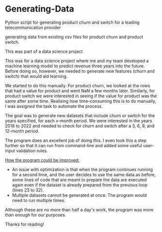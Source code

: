 # Generating-Data
Python script for generating product churn and switch for a leading telecommunication provider


generating data from existing csv files for product churn and product switch.



This was part of a data science project

This was for a data science project where me and my team developed a machine learning model to predict revenue three years into the future. Before doing so, however, we needed to generate new features (churn and switch) that would aid learning. 

We started to do this manually. For product churn, we looked at the rows that had a value for product and went NaN a few months later. Similarly, for product switch we were interested in seeing if the value for product was the same after some time. Realising how time-consuming this is to do manually, I was assigned the task to automate the process.

The goal was to generate new datasets that include churn or switch for the years specified, for each x-month period. We were interested in the years 2018 to 2022 and needed to check for churn and switch after a 3, 6, 9, and 12-month period.

The program does an excellent job of doing this. I even took this a step further so that it can run from command-line and added some useful user-input validation rules.


<u>How the program could be improved:</u>
<ul>
<li>An issue with optimization is that when the program continues running for a second time, and the user decides to use the same data as before, some lines of code that are meant to prepare the data are executed again even if the dataset is already prepared from the previous loop (lines 23 to 32).</li>

<li>Multiple datasets cannot be generated at once. The program would need to run multiple times.</li>
</ul>

Although these are no more than half a day's work, the program was more than enough for our purposes.

Thanks for reading!

